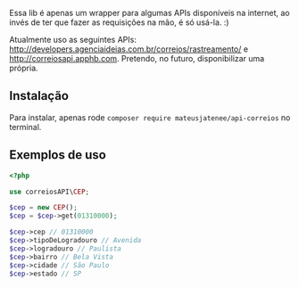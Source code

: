 Essa lib é apenas um wrapper para algumas APIs disponíveis na internet, ao invés de ter que fazer as requisições na mão, é só usá-la. :)  

Atualmente uso as seguintes APIs: http://developers.agenciaideias.com.br/correios/rastreamento/ e http://correiosapi.apphb.com. Pretendo, no futuro, disponibilizar uma própria.  

## Instalação 

Para instalar, apenas rode `composer require mateusjatenee/api-correios` no terminal.


## Exemplos de uso  

```php
<?php

use correiosAPI\CEP;

$cep = new CEP();
$cep = $cep->get(01310000);

$cep->cep // 01310000
$cep->tipoDeLogradouro // Avenida
$cep->logradouro // Paulista
$cep->bairro // Bela Vista
$cep->cidade // São Paulo
$cep->estado // SP

```

